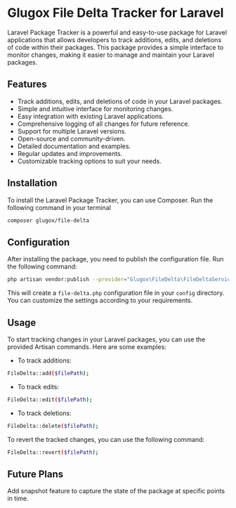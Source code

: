 
# Glugox File Delta Tracker for Laravel
Laravel Package Tracker is a powerful and easy-to-use package for Laravel applications that allows developers to track additions, edits, and deletions of code within their packages. This package provides a simple interface to monitor changes, making it easier to manage and maintain your Laravel packages.

## Features
- Track additions, edits, and deletions of code in your Laravel packages.
- Simple and intuitive interface for monitoring changes.
- Easy integration with existing Laravel applications.
- Comprehensive logging of all changes for future reference.
- Support for multiple Laravel versions.
- Open-source and community-driven.
- Detailed documentation and examples.
- Regular updates and improvements.
- Customizable tracking options to suit your needs.

## Installation
To install the Laravel Package Tracker, you can use Composer. Run the following command in your terminal

```bash
composer glugox/file-delta
```

## Configuration
After installing the package, you need to publish the configuration file. Run the following command:
```bash
php artisan vendor:publish --provider="Glugox\FileDelta\FileDeltaServiceProvider"
```

This will create a `file-delta.php` configuration file in your `config` directory. You can customize the settings according to your requirements.
## Usage
To start tracking changes in your Laravel packages, you can use the provided Artisan commands. Here are
some examples:
- To track additions:
```bash
FileDelta::add($filePath);
```
- To track edits:
```bash
FileDelta::edit($filePath);
```
- To track deletions:
```bash
FileDelta::delete($filePath);
```

To revert the tracked changes, you can use the following command:
```bash
FileDelta::revert($filePath);
```

## Future Plans
Add snapshot feature to capture the state of the package at specific points in time.